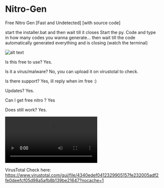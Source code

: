 # Nitro-Gen
Free Nitro Gen [Fast and Undetected]
[with source code]

start the installer.bat and then wait till it closes
Start the py. Code and type in how many codes you wanna generate...
then wait till the code automatically generated everything and is closing (watch the terminal)

![alt text](https://files.catbox.moe/k1sl2e.JPG)


Is this free to use? Yes.

Is it a virus/malware? No, you can upload it on virustotal to check. 

Is there support? Yes, ill reply when im free :)


Updates? Yes.

Can I get free nitro ? Yes

Does still work? Yes.

![alt text](https://files.catbox.moe/eyh2dp.mp4)

VirusTotal Check here: https://www.virustotal.com/gui/file/4340edef0412329905157fe232005adf2fe0deefcf05d98a5afb8b139be21647?nocache=1
